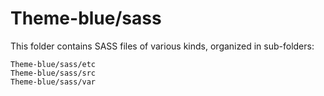 # Theme-blue/sass

This folder contains SASS files of various kinds, organized in sub-folders:

    Theme-blue/sass/etc
    Theme-blue/sass/src
    Theme-blue/sass/var
